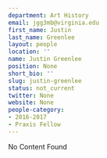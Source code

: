 ```yaml
---
department: Art History
email: jgg3mb@virginia.edu
first_name: Justin
last_name: Greenlee
layout: people
location: ''
name: Justin Greenlee
position: None
short_bio: ''
slug: justin-greenlee
status: not_current
twitter: None
website: None
people-category:
- 2016-2017
- Praxis Fellow
---
```


No Content Found
